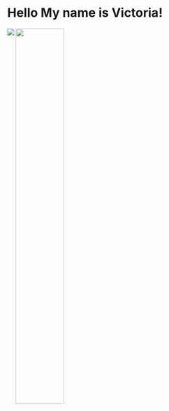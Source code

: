 # Hello My name is Victoria!

<img align="left" src="https://github-readme-stats.vercel.app/api?username=vgrenn&show_icons=true&theme=radical" />

<img align="left" width="47%" src="https://github-readme-stats.vercel.app/api/top-langs/?username=vgrenn&layout=compact" />
